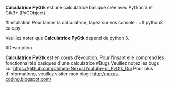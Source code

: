 **Calculatrice PyGtk** est une calculatrice basique crée avec Python 3 et Gtk3+ (PyGObject).

#Installation 
Pour lancer la calculatrice, tapez sur vos console : ~# python3 calc.py 

Veuillez noter que **Calculatrice PyGtk** dépend de python 3.


#Description 

**Calculatrice PyGtk** est en cours d'évolution. 
Pour l'insant elle comprend les fonctionnalités basiques d'une calculatrice
#Bugs 
Veuillez notez les bugs sur https://github.com/Chiheb-Nexus/Youtube-dl_PyGtk_Gui
Pour plus d'informations, veuillez visiter mon blog : http://nexus-coding.blogspot.com/
